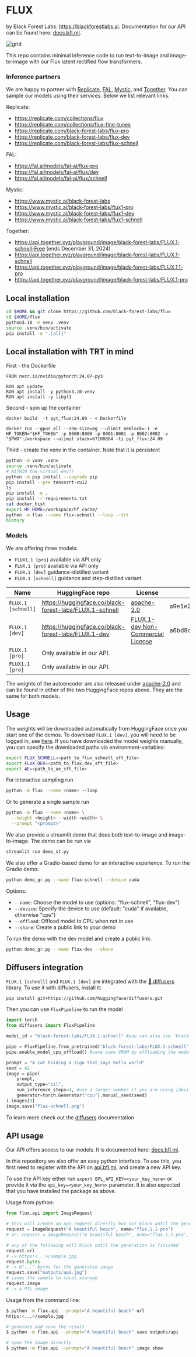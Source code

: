 # FLUX
by Black Forest Labs: https://blackforestlabs.ai. Documentation for our API can be found here: [docs.bfl.ml](https://docs.bfl.ml/).

![grid](assets/grid.jpg)

This repo contains minimal inference code to run text-to-image and image-to-image with our Flux latent rectified flow transformers.

### Inference partners

We are happy to partner with [Replicate](https://replicate.com/), [FAL](https://fal.ai/), [Mystic](https://www.mystic.ai), and [Together](https://www.together.ai/). You can sample our models using their services.
Below we list relevant links.

Replicate:

- https://replicate.com/collections/flux
- https://replicate.com/collections/flux-fine-tunes
- https://replicate.com/black-forest-labs/flux-pro
- https://replicate.com/black-forest-labs/flux-dev
- https://replicate.com/black-forest-labs/flux-schnell

FAL:

- https://fal.ai/models/fal-ai/flux-pro
- https://fal.ai/models/fal-ai/flux/dev
- https://fal.ai/models/fal-ai/flux/schnell

Mystic:

- https://www.mystic.ai/black-forest-labs
- https://www.mystic.ai/black-forest-labs/flux1-pro
- https://www.mystic.ai/black-forest-labs/flux1-dev
- https://www.mystic.ai/black-forest-labs/flux1-schnell

Together:
- https://api.together.xyz/playground/image/black-forest-labs/FLUX.1-schnell-Free (ends December 31, 2024)
- https://api.together.xyz/playground/image/black-forest-labs/FLUX.1-schnell
- https://api.together.xyz/playground/image/black-forest-labs/FLUX.1.1-pro
- https://api.together.xyz/playground/image/black-forest-labs/FLUX.1-pro

## Local installation

```bash
cd $HOME && git clone https://github.com/black-forest-labs/flux
cd $HOME/flux
python3.10 -m venv .venv
source .venv/bin/activate
pip install -e ".[all]"
```

## Local installation with TRT in mind

First - the Dockerfile
```
FROM nvcr.io/nvidia/pytorch:24.07-py3

RUN apt update
RUN apt install -y python3.10-venv
RUN apt install -y libgl1

```

Second - spin up the container
```
docker build  -t pyt_flux:24.09 - < Dockerfile

docker run --gpus all --shm-size=8g --ulimit memlock=-1 -e HF_TOKEN="$HF_TOKEN" -p 8000:8000 -p 8001:8001 -p 8002:8002 -v "$PWD":/workspace --ulimit stack=67108864 -ti pyt_flux:24.09

```

Third - create the venv in the container. Note that it is persistent

```bash
python -m venv .venv
source .venv/bin/activate
# WITHIN the virtual env!!
python -m pip install --upgrade pip
pip install --pre tensorrt-cu12
ls
pip install -e .
pip install -r requirements.txt 
cat docker_hist 
export HF_HOME=/workspace/hf_cache/
python -m flux --name flux-schnell --loop --trt
history
```

### Models

We are offering three models:

- `FLUX1.1 [pro]` available via API only
- `FLUX.1 [pro]` available via API only
- `FLUX.1 [dev]` guidance-distilled variant
- `FLUX.1 [schnell]` guidance and step-distilled variant

| Name               | HuggingFace repo                                        | License                                                               | md5sum                           |
| ------------------ | ------------------------------------------------------- | --------------------------------------------------------------------- | -------------------------------- |
| `FLUX.1 [schnell]` | https://huggingface.co/black-forest-labs/FLUX.1-schnell | [apache-2.0](model_licenses/LICENSE-FLUX1-schnell)                    | a9e1e277b9b16add186f38e3f5a34044 |
| `FLUX.1 [dev]`     | https://huggingface.co/black-forest-labs/FLUX.1-dev     | [FLUX.1-dev Non-Commercial License](model_licenses/LICENSE-FLUX1-dev) | a6bd8c16dfc23db6aee2f63a2eba78c0 |
| `FLUX.1 [pro]`     | Only available in our API.                              |
| `FLUX1.1 [pro]`    | Only available in our API.                              |

The weights of the autoencoder are also released under [apache-2.0](https://huggingface.co/datasets/choosealicense/licenses/blob/main/markdown/apache-2.0.md) and can be found in either of the two HuggingFace repos above. They are the same for both models.

## Usage

The weights will be downloaded automatically from HuggingFace once you start one of the demos. To download `FLUX.1 [dev]`, you will need to be logged in, see [here](https://huggingface.co/docs/huggingface_hub/guides/cli#huggingface-cli-login).
If you have downloaded the model weights manually, you can specify the downloaded paths via environment-variables:

```bash
export FLUX_SCHNELL=<path_to_flux_schnell_sft_file>
export FLUX_DEV=<path_to_flux_dev_sft_file>
export AE=<path_to_ae_sft_file>
```

For interactive sampling run

```bash
python -m flux --name <name> --loop
```

Or to generate a single sample run

```bash
python -m flux --name <name> \
  --height <height> --width <width> \
  --prompt "<prompt>"
```

We also provide a streamlit demo that does both text-to-image and image-to-image. The demo can be run via

```bash
streamlit run demo_st.py
```

We also offer a Gradio-based demo for an interactive experience. To run the Gradio demo:

```bash
python demo_gr.py --name flux-schnell --device cuda
```

Options:

- `--name`: Choose the model to use (options: "flux-schnell", "flux-dev")
- `--device`: Specify the device to use (default: "cuda" if available, otherwise "cpu")
- `--offload`: Offload model to CPU when not in use
- `--share`: Create a public link to your demo

To run the demo with the dev model and create a public link:

```bash
python demo_gr.py --name flux-dev --share
```

## Diffusers integration

`FLUX.1 [schnell]` and `FLUX.1 [dev]` are integrated with the [🧨 diffusers](https://github.com/huggingface/diffusers) library. To use it with diffusers, install it:

```shell
pip install git+https://github.com/huggingface/diffusers.git
```

Then you can use `FluxPipeline` to run the model

```python
import torch
from diffusers import FluxPipeline

model_id = "black-forest-labs/FLUX.1-schnell" #you can also use `black-forest-labs/FLUX.1-dev`

pipe = FluxPipeline.from_pretrained("black-forest-labs/FLUX.1-schnell", torch_dtype=torch.bfloat16)
pipe.enable_model_cpu_offload() #save some VRAM by offloading the model to CPU. Remove this if you have enough GPU power

prompt = "A cat holding a sign that says hello world"
seed = 42
image = pipe(
    prompt,
    output_type="pil",
    num_inference_steps=4, #use a larger number if you are using [dev]
    generator=torch.Generator("cpu").manual_seed(seed)
).images[0]
image.save("flux-schnell.png")
```

To learn more check out the [diffusers](https://huggingface.co/docs/diffusers/main/en/api/pipelines/flux) documentation

## API usage

Our API offers access to our models. It is documented here:
[docs.bfl.ml](https://docs.bfl.ml/).

In this repository we also offer an easy python interface. To use this, you
first need to register with the API on [api.bfl.ml](https://api.bfl.ml/), and
create a new API key.

To use the API key either run `export BFL_API_KEY=<your_key_here>` or provide
it via the `api_key=<your_key_here>` parameter. It is also expected that you
have installed the package as above.

Usage from python:

```python
from flux.api import ImageRequest

# this will create an api request directly but not block until the generation is finished
request = ImageRequest("A beautiful beach", name="flux.1.1-pro")
# or: request = ImageRequest("A beautiful beach", name="flux.1.1-pro", api_key="your_key_here")

# any of the following will block until the generation is finished
request.url
# -> https:<...>/sample.jpg
request.bytes
# -> b"..." bytes for the generated image
request.save("outputs/api.jpg")
# saves the sample to local storage
request.image
# -> a PIL image
```

Usage from the command line:

```bash
$ python -m flux.api --prompt="A beautiful beach" url
https:<...>/sample.jpg

# generate and save the result
$ python -m flux.api --prompt="A beautiful beach" save outputs/api

# open the image directly
$ python -m flux.api --prompt="A beautiful beach" image show
```
